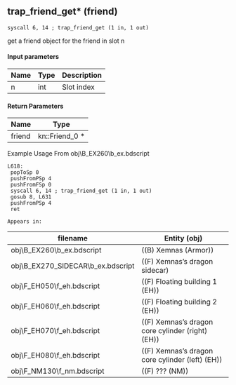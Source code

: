 ## trap_friend_get* (friend)

`syscall 6, 14 ; trap_friend_get (1 in, 1 out)`

get a friend object for the friend in slot n

#### Input parameters
| Name | Type | Description
|------|------|------------
| n   | int   | Slot index


#### Return Parameters
| Name | Type
|------|-----
| friend   | kn::Friend_0 *   
Example Usage From obj\B_EX260\b_ex.bdscript
```plaintext
L618:
 popToSp 0
 pushFromPSp 4
 pushFromFSp 0
 syscall 6, 14 ; trap_friend_get (1 in, 1 out)
 gosub 8, L631
 pushFromPSp 4
 ret
```





	Appears in:
| filename | Entity (obj)
|----------|-------------
| obj\B_EX260\b_ex.bdscript       | ((B) Xemnas (Armor))          
| obj\B_EX270_SIDECAR\b_ex.bdscript       | ((F) Xemnas’s dragon sidecar)          
| obj\F_EH050\f_eh.bdscript       | ((F) Floating building 1 (EH))          
| obj\F_EH060\f_eh.bdscript       | ((F) Floating building 2 (EH))          
| obj\F_EH070\f_eh.bdscript       | ((F) Xemnas’s dragon core cylinder (right) (EH))          
| obj\F_EH080\f_eh.bdscript       | ((F) Xemnas’s dragon core cylinder (left) (EH))          
| obj\F_NM130\f_nm.bdscript       | ((F) ??? (NM))          



